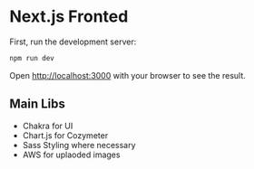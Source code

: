 # Next.js Fronted

First, run the development server:

```bash
npm run dev
```

Open [http://localhost:3000](http://localhost:3000) with your browser to see the result.

## Main Libs

- Chakra for UI
- Chart.js for Cozymeter
- Sass Styling where necessary
- AWS for uplaoded images
